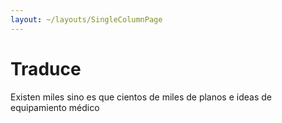 ```yaml
---
layout: ~/layouts/SingleColumnPage
---
```

# Traduce

Existen miles sino es que cientos de miles de planos e ideas de equipamiento
 médico

